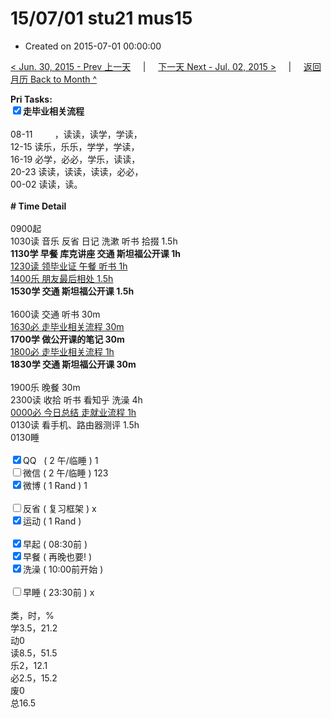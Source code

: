 # 15/07/01 stu21 mus15

- Created on 2015-07-01 00:00:00

[< Jun. 30, 2015 - Prev 上一天](_archived/lifelogs/2015/06/d30.md) &nbsp; &nbsp; | &nbsp; &nbsp; [下一天 Next - Jul. 02, 2015 >](_archived/lifelogs/2015/07/d02.md) &nbsp; &nbsp; |  &nbsp; &nbsp; [返回月历 Back to Month ^](_archived/lifelogs/2015/07/index.md)
<br/><div><b>Pri Tasks:</b></div><div><b><input checked="true" type="checkbox"/></b><b>走毕业相关流程</b></div><div><br/></div><div>08-11         ，读读，读学，学读，</div><div>12-15 读乐，乐乐，学学，学读，</div><div>16-19 必学，必必，学乐，读读，</div><div>20-23 读读，读读，读读，必必，</div><div>00-02 读读，读。</div><div><br/></div><div><b># Time Detail</b><br/></div><div><br/></div><div>0900起</div><div>1030读 音乐 反省 日记 洗漱 听书 拾掇 1.5h</div><div><b>1130学 早餐 库克讲座 交通 斯坦福公开课 1h</b></div><div><u>1230读 领毕业证 午餐 听书 1h</u></div><div><u>1400乐 朋友最后相处 1.5h</u></div><div><b>1530学 交通 斯坦福公开课 1.5h</b><br/></div><div><br/></div><div>1600读 交通 听书 30m</div><div><u>1630必 走毕业相关流程 30m</u></div><div><b>1700学 做公开课的笔记 30m</b></div><div><u>1800必 走毕业相关流程 1h</u></div><div><b>1830学 交通 斯坦福公开课 30m</b></div><div><br/></div><div>1900乐 晚餐 30m</div><div>2300读 收拾 听书 看知乎 洗澡 4h</div><div><u>0000必 今日总结 走就业流程 1h</u></div><div>0130读 看手机、路由器测评 1.5h</div><div>0130睡</div><div><br/></div><div><input checked="true" type="checkbox"/>QQ   ( 2 午/临睡 ) 1</div><div><input type="checkbox"/>微信 ( 2 午/临睡 ) 123</div><div><input checked="true" type="checkbox"/>微博 ( 1 Rand ) 1</div><div><br/></div><div><input type="checkbox"/>反省 ( 复习框架 ) x</div><div><input checked="true" type="checkbox"/>运动 ( 1 Rand )</div><div><br/></div><div><input checked="true" type="checkbox"/>早起 ( 08:30前 )</div><div><input checked="true" type="checkbox"/>早餐 ( 再晚也要! )</div><div><input checked="true" type="checkbox"/>洗澡 ( 10:00前开始 )</div><div><br/></div><div><input type="checkbox"/>早睡 ( 23:30前 ) x</div><div><br/></div><div>类，时，%</div><div>学3.5，21.2</div><div>动0</div><div>读8.5，51.5</div><div>乐2，12.1</div><div>必2.5，15.2</div><div>废0</div><div>总16.5</div>
